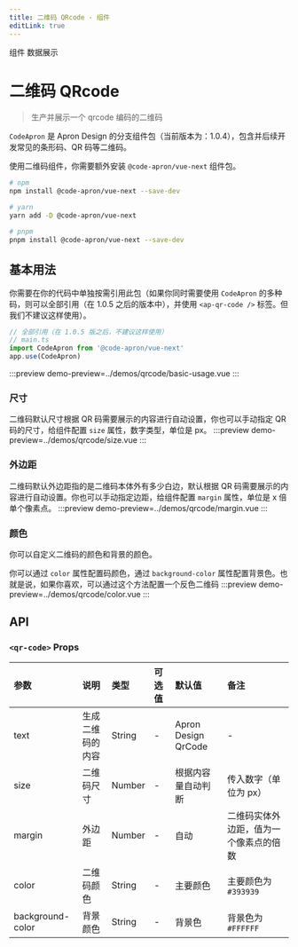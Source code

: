 ```yaml
---
title: 二维码 QRcode - 组件
editLink: true
---
```


<ap-breadcrumb>
  <ap-breadcrumb-item>组件</ap-breadcrumb-item>
  <ap-breadcrumb-item>数据展示</ap-breadcrumb-item>
</ap-breadcrumb>

# 二维码 QRcode
> 生产并展示一个 qrcode 编码的二维码

`CodeApron` 是 Apron Design 的分支组件包（当前版本为：1.0.4），包含并后续开发常见的条形码、QR 码等二维码。

使用二维码组件，你需要额外安装 `@code-apron/vue-next` 组件包。

```bash
# npm
npm install @code-apron/vue-next --save-dev

# yarn
yarn add -D @code-apron/vue-next

# pnpm
pnpm install @code-apron/vue-next --save-dev
```

## 基本用法
你需要在你的代码中单独按需引用此包（如果你同时需要使用 `CodeApron` 的多种码，则可以全部引用（在 1.0.5 之后的版本中），并使用 `<ap-qr-code />` 标签。但我们不建议这样使用）。
```typescript
// 全部引用（在 1.0.5 版之后，不建议这样使用）
// main.ts
import CodeApron from '@code-apron/vue-next'
app.use(CodeApron)
```
:::preview
demo-preview=../demos/qrcode/basic-usage.vue
:::

### 尺寸
二维码默认尺寸根据 QR 码需要展示的内容进行自动设置，你也可以手动指定 QR 码的尺寸，给组件配置 `size` 属性，数字类型，单位是 px。
:::preview
demo-preview=../demos/qrcode/size.vue
:::

### 外边距
二维码默认外边距指的是二维码本体外有多少白边，默认根据 QR 码需要展示的内容进行自动设置。你也可以手动指定边距，给组件配置 `margin` 属性，单位是 x 倍单个像素点。
:::preview
demo-preview=../demos/qrcode/margin.vue
:::

### 颜色
你可以自定义二维码的颜色和背景的颜色。

你可以通过 `color` 属性配置码颜色，通过 `background-color` 属性配置背景色。也就是说，如果你喜欢，可以通过这个方法配置一个反色二维码
:::preview
demo-preview=../demos/qrcode/color.vue
:::

## API
### `<qr-code>` Props

| 参数 | 说明 | 类型 | 可选值 | 默认值 | 备注 |
| :----- | :----- | :----- | :----- | :----- | :----- |
| text | 生成二维码的内容 | String | - | Apron Design QrCode | - |
| size | 二维码尺寸 | Number | - | 根据内容量自动判断 | 传入数字（单位为 px） |
| margin | 外边距 | Number | - | 自动 | 二维码实体外边距，值为一个像素点的倍数 |
| color | 二维码颜色 | String | - | 主要颜色 | 主要颜色为 `#393939` |
| background-color | 背景颜色 | String | - | 背景色 | 背景色为 `#FFFFFF` |
